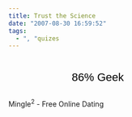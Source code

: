 ```yaml
---
title: Trust the Science
date: "2007-08-30 16:59:52"
tags:
  - ", "quizes
---
```

<a href="http://mingle2.com/geek-quiz" style="text-decoration: none; background: url('http://mingle2.com/css/img/quiz/badge1_green.jpg') no-repeat; display: block; width: 268px; height: 82px;"><span style="display: block; padding-left: 125px; padding-top: 28px; color: #000; font-family: Arial; font-size: 22px;">86% Geek</span></a>Mingle<sup>2</sup> - <a style="text-decoration: none;" href="http://mingle2.com/">Free Online Dating</a>

